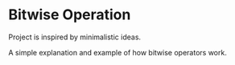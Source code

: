 # Bitwise Operation

Project is inspired by minimalistic ideas.

A simple explanation and example of how bitwise operators work.
